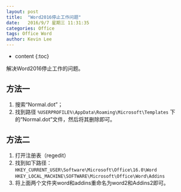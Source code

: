 ```yaml
---
layout: post
title:  "Word2016停止工作问题"
date:   2016/9/7 星期三 11:31:35 
categories: Office
tags: Office Word
author: Kevin Lee
---
```


* content
{:toc}

解决Word2016停止工作的问题。




## 方法一

1. 搜索“Normal.dot”；
2. 找到路径 `%USERPROFILE%\AppData\Roaming\Microsoft\Templates` 下的“Normal.dot”文件，然后将其删除即可。

## 方法二

1. 打开注册表（regedit）
2. 找到如下路径：
	`HKEY_CURRENT_USER\Software\Microsoft\Office\16.0\Word`
	`HKEY_LOCAL_MACHINE\SOFTWARE\Microsoft\Office\Word\Addins`
3. 将上面两个文件夹word和addins重命名为word2和Addins2即可。